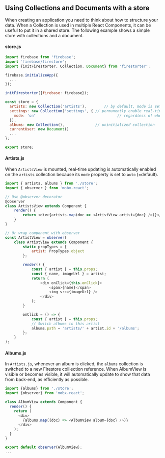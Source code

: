 ## Using Collections and Documents with a store

When creating an application you need to think about how
to structure your data. When a Collection is used in multiple
React Components, it can be useful to put it in a shared store. The
following example shows a simple store with collections and a
document.

#### store.js

```js
import firebase from 'firebase';
import 'firebase/firestore';
import {initFirestorter, Collection, Document} from 'firestorter';

firebase.initializeApp({
  ...
});

initFirestorter({firebase: firebase});

const store = {
  artists: new Collection('artists'),		 // by default, mode is set to `auto`
  settings: new Collection('settings', { // permanently enable real-time updating
  	mode: 'on'						               // regardless of whether the collection
  }), 																	 // is being used or rendered.
  albums: new Collection(),           	 // uninitialized collection
  currentUser: new Document()
  ...
};

export store;
```

#### Artists.js

When `ArtistsView` is mounted, real-time updating is automatically enabled on the `artists` collection
because its `mode` property is set to `auto` (=default).

```js
import { artists, albums } from './store';
import { observer } from 'mobx-react';

// Use @observer decorator
@observer
class ArtistsView extends Component {
	render() {
		return <div>{artists.map(doc => <ArtistView artist={doc} />)}</div>;
	}
}

// Or wrap component with observer
const ArtistView = observer(
	class ArtistView extends Component {
		static propTypes = {
			artist: PropTypes.object
		};

		render() {
			const { artist } = this.props;
			const { name, imageUrl } = artist;
			return (
				<div onClick={this.onClick}>
					<span>{name}</span>
					<img src={imageUrl} />
				</div>
			);
		}

		onClick = () => {
			const { artist } = this.props;
			// Switch albums to this artist
			albums.path = 'artists/' + artist.id + '/albums';
		};
	}
);
```

#### Albums.js

In `Artists.js`, whenever an album is clicked, the `albums` collection is
switched to a new Firestore colllection reference. When AlbumView is visible
or becomes visible, it will automatically update to show that data from
back-end, as efficiently as possible.

```js
import {albums} from './store';
import {observer} from 'mobx-react';

class AlbumView extends Component {
  render() {
    return (
      <div>
        {albums.map((doc) => <AlbumView album={doc} />)}
      </div>
    );
  }
}

export default observer(AlbumView);
...
```
